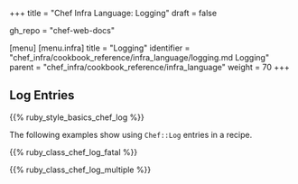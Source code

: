 +++
title = "Chef Infra Language: Logging"
draft = false

gh_repo = "chef-web-docs"

[menu]
  [menu.infra]
    title = "Logging"
    identifier = "chef_infra/cookbook_reference/infra_language/logging.md Logging"
    parent = "chef_infra/cookbook_reference/infra_language"
    weight = 70
+++

## Log Entries

{{% ruby_style_basics_chef_log %}}

The following examples show using `Chef::Log` entries in a recipe.

{{% ruby_class_chef_log_fatal %}}

{{% ruby_class_chef_log_multiple %}}
